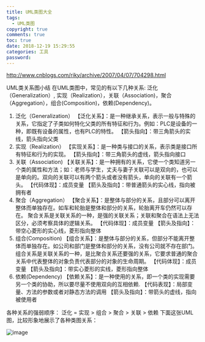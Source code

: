 ```yaml
---
title: UML类图大全
tags:
  - UML类图
copyright: true
comments: true
toc: true
date: 2018-12-19 15:29:55
categories: 工具
password:
---
```


http://www.cnblogs.com/riky/archive/2007/04/07/704298.html

UML类关系图小结
在UML类图中，常见的有以下几种关系: 泛化（Generalization）,  实现（Realization），关联（Association)，聚合（Aggregation），组合(Composition)，依赖(Dependency)。
1. 泛化（Generalization）
【泛化关系】：是一种继承关系，表示一般与特殊的关系，它指定了子类如何特化父类的所有特征和行为。例如：PLC是设备的一种，即既有设备的属性，也有PLC的特性。
【箭头指向】：带三角箭头的实线，箭头指向父类
2. 实现（Realization）
【实现关系】：是一种类与接口的关系，表示类是接口所有特征和行为的实现。
【箭头指向】：带三角箭头的虚线，箭头指向接口
3. 关联（Association)
【关联关系】：是一种拥有的关系，它使一个类知道另一个类的属性和方法；如：老师与学生，丈夫与妻子关联可以是双向的，也可以是单向的。双向的关联可以有两个箭头或者没有箭头，单向的关联有一个箭头。
【代码体现】：成员变量
【箭头及指向】：带普通箭头的实心线，指向被拥有者
4. 聚合（Aggregation）
【聚合关系】：是整体与部分的关系，且部分可以离开整体而单独存在。如车和轮胎是整体和部分的关系，轮胎离开车仍然可以存在。
聚合关系是关联关系的一种，是强的关联关系；关联和聚合在语法上无法区分，必须考察具体的逻辑关系。
【代码体现】：成员变量
【箭头及指向】：带空心菱形的实心线，菱形指向整体
5. 组合(Composition)
【组合关系】：是整体与部分的关系，但部分不能离开整体而单独存在。如公司和部门是整体和部分的关系，没有公司就不存在部门。
组合关系是关联关系的一种，是比聚合关系还要强的关系，它要求普通的聚合关系中代表整体的对象负责代表部分的对象的生命周期。
【代码体现】：成员变量
【箭头及指向】：带实心菱形的实线，菱形指向整体
6. 依赖(Dependency)
【依赖关系】：是一种使用的关系，即一个类的实现需要另一个类的协助，所以要尽量不使用双向的互相依赖.
【代码表现】：局部变量、方法的参数或者对静态方法的调用
【箭头及指向】：带箭头的虚线，指向被使用者

各种关系的强弱顺序：
泛化 = 实现 > 组合 > 聚合 > 关联 > 依赖 
下面这张UML图，比较形象地展示了各种类图关系：

![image](/pub-images/UML类图关系.png)

